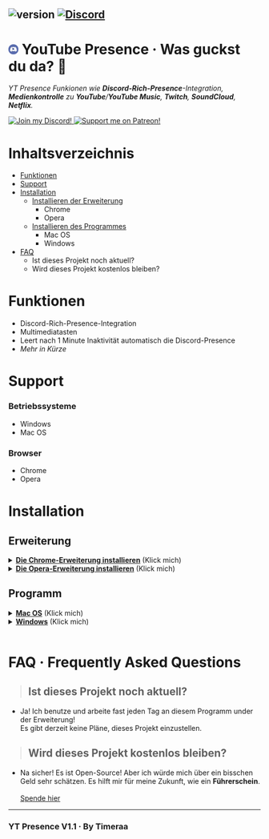## ![version](https://img.shields.io/badge/Version-1.1-brightgreen.svg?style=flat-square) [![Discord](https://img.shields.io/discord/493130730549805057.svg?style=flat-square)](https://discord.gg/Kw7WaYn)

# <img src="icon.png" width="20" draggable="false"><b> </b>YouTube Presence &middot; Was guckst du da? 👀

_YT Presence Funkionen wie **Discord-Rich-Presence**-Integration, **Medienkontrolle** zu **YouTube**/**YouTube Music**, **Twitch**, **SoundCloud**, **Netflix**._

<a href="https://discord.gg/Kw7WaYn" title="Join our Discord!">
<img src="discord-logo.svg" height="50px" draggable="false" alt="Join my Discord!">
</a>
<a href="https://www.patreon.com/bePatron?u=4610890" data-patreon-widget-type="become-patron-button"><img src="patreonBTN.png" draggable="false" height="50px" alt="Support me on Patreon!"></a>

# Inhaltsverzeichnis

- [Funktionen](#funktionen)
- [Support](#support)
- [Installation](#installation)
  - [Installieren der Erweiterung](##erweiterung)
    - Chrome
    - Opera
  - [Installieren des Programmes](##programm)
    - Mac OS
    - Windows
- [FAQ](#faq-·-frequently-asked-questions)
  - Ist dieses Projekt noch aktuell?
  - Wird dieses Projekt kostenlos bleiben?

# Funktionen

- Discord-Rich-Presence-Integration
- Multimediatasten
- Leert nach 1 Minute Inaktivität automatisch die Discord-Presence
- _Mehr in Kürze_

# Support

### **Betriebssysteme**

- Windows
- Mac OS

### **Browser**

- Chrome
- Opera

# Installation

## Erweiterung

<details>
  <summary><b><u>Die Chrome-Erweiterung installieren</u></b> (Klick mich)</summary>
  <h1>Chrome-Erweiterung Installation</h1>
  <ol>
    <li>Klicke <a href="https://chrome.google.com/webstore/detail/yt-presence/agjnjboanicjcpenljmaaigopkgdnihi">diesen</a> Link</li>
    </li>
    <li>Klicke "Hinzufügen"</li>
    <li>Installiere das <a href="#programm">Programm</a></li>
  </ol>
</details>
<details>
<summary><b><u>Die Opera-Erweiterung installieren</u></b> (Klick mich)</summary>
  <h1>Opera-Erweiterung Installation</h1>
  <ol>
    <li>Lade dir die neuste Version der <a href="https://github.com/Timeraa/YT-Presence/releases/latest">Erweiterung</a> herunter</li>
    </li>
    <li>Entpacke die heruntergeladene <b>.zip</b>-Datei</li>
    <li>Öffne Opera</li>
    <li>Gehe zu <a href="chrome://extensions/">chrome://extensions/</a></li>
    <li>Ziehe den Ordner "Extension" auf die Seite und lege ihn dort ab<br>
    <li>Installere das <a href="#programm">Programm</a></li>
    <li>(Die Erweiterung wird demnächst auch im Opera-Store erscheinen)</li>
  </ol>
</details>

## Programm

<details>
  <summary><b><u>Mac OS</u></b> (Klick mich)</summary>
  <h1>Installation auf Mac OS</h1>
  <ol>
    <li>Lade dir die neuste Version des <a href="https://github.com/Timeraa/YT-Presence/releases/latest">Programms</a> herunter</li>
    </li>
    <li>Öffne die heruntergeladene <b>.dmg</b>-Datei</li>
    <li>Ziehe <b>YT Presence</b> in deinen <b>Programme</b>-Ordner</li>
    <li>Öffne dein Launchpad drücke F4</li>
    <li>Öffne <b>YT Presence</b></li>
    <li>Installiere die Erweiterung, falls du es noch nicht getan hast</li>
  </ol>
</details>

<details>
  <summary><b><u>Windows</u></b> (Klick mich)</summary>
  <h1>Installation auf Windows</h1>
  <ol>
    <li>Lade dir <a href="https://github.com/Timeraa/YT-Presence/releases/">hier</a> das neuste Installationsprogramm herunter</li>
    <li>Öffne das heruntergeladene <b>.exe</b> Installationsprogramm</li>
    <li>Wenn sich SmartScreen öffnet, klicke mehr Informationen, dann klicke trotzdem ausführen. (Ich verspreche dir, es ist kein Virus.)</li>
    <li>YouTube-Presence sollte sich selbst installieren und automatisch starten (Du kannst das herausfinden, indem du auf die Taskbar schaust)</li>
    <li>Installiere die Erweiterung, falls du es noch nicht getan hast</li>
  </ol>
</details>
<br>

# FAQ &middot; Frequently Asked Questions

> ## Ist dieses Projekt noch aktuell?<br>

- Ja! Ich benutze und arbeite fast jeden Tag an diesem Programm under der Erweiterung!<br>Es gibt derzeit keine Pläne, dieses Projekt einzustellen.

> ## Wird dieses Projekt kostenlos bleiben?<br>

- Na sicher! Es ist Open-Source! Aber ich würde mich über ein bisschen Geld sehr schätzen. Es hilft mir für meine Zukunft, wie ein **Führerschein**. <br><br><a href="https://www.paypal.com/cgi-bin/webscr?cmd=_s-xclick&hosted_button_id=ZU8Q766ACS2WS&lc=US">Spende hier</a>

---

### YT Presence V1.1 &middot; By Timeraa
